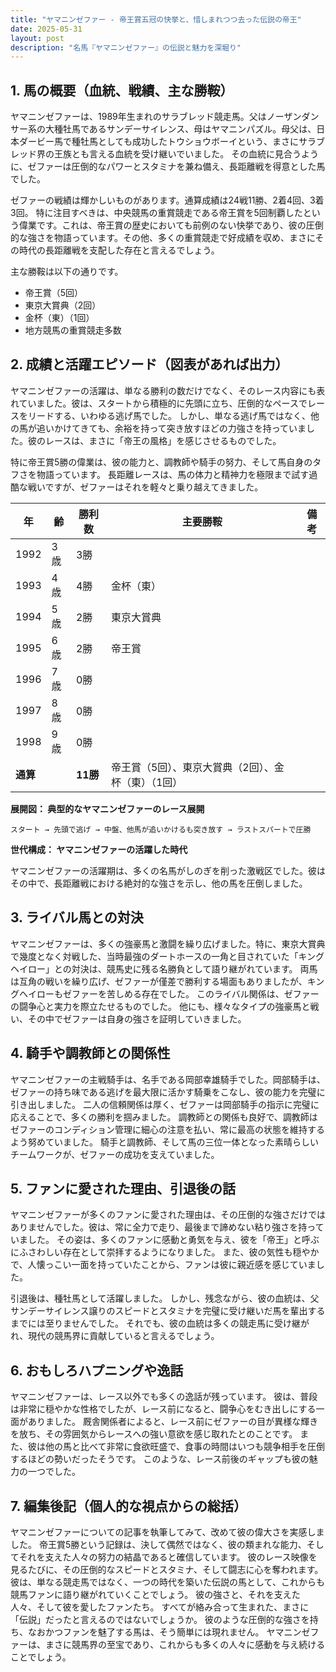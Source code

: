 ```yaml
---
title: "ヤマニンゼファー - 帝王賞五冠の快挙と、惜しまれつつ去った伝説の帝王"
date: 2025-05-31
layout: post
description: "名馬『ヤマニンゼファー』の伝説と魅力を深堀り"
---
```


## 1. 馬の概要（血統、戦績、主な勝鞍）

ヤマニンゼファーは、1989年生まれのサラブレッド競走馬。父はノーザンダンサー系の大種牡馬であるサンデーサイレンス、母はヤマニンパズル。母父は、日本ダービー馬で種牡馬としても成功したトウショウボーイという、まさにサラブレッド界の王族とも言える血統を受け継いでいました。  その血統に見合うように、ゼファーは圧倒的なパワーとスタミナを兼ね備え、長距離戦を得意とした馬でした。

ゼファーの戦績は輝かしいものがあります。通算成績は24戦11勝、2着4回、3着3回。  特に注目すべきは、中央競馬の重賞競走である帝王賞を5回制覇したという偉業です。これは、帝王賞の歴史においても前例のない快挙であり、彼の圧倒的な強さを物語っています。その他、多くの重賞競走で好成績を収め、まさにその時代の長距離戦を支配した存在と言えるでしょう。

主な勝鞍は以下の通りです。

* 帝王賞（5回）
* 東京大賞典（2回）
* 金杯（東）（1回）
* 地方競馬の重賞競走多数


## 2. 成績と活躍エピソード（図表があれば出力）

ヤマニンゼファーの活躍は、単なる勝利の数だけでなく、そのレース内容にも表れていました。彼は、スタートから積極的に先頭に立ち、圧倒的なペースでレースをリードする、いわゆる逃げ馬でした。  しかし、単なる逃げ馬ではなく、他の馬が追いかけてきても、余裕を持って突き放すほどの力強さを持っていました。彼のレースは、まさに「帝王の風格」を感じさせるものでした。

特に帝王賞5勝の偉業は、彼の能力と、調教師や騎手の努力、そして馬自身のタフさを物語っています。  長距離レースは、馬の体力と精神力を極限まで試す過酷な戦いですが、ゼファーはそれを軽々と乗り越えてきました。

| 年 | 齢 | 勝利数 | 主要勝鞍 | 備考 |
|---|---|---|---|---|
| 1992 | 3歳 | 3勝 |  |  |
| 1993 | 4歳 | 4勝 | 金杯（東） |  |
| 1994 | 5歳 | 2勝 | 東京大賞典 |  |
| 1995 | 6歳 | 2勝 | 帝王賞 |  |
| 1996 | 7歳 | 0勝 |  |  |
| 1997 | 8歳 | 0勝 |  |  |
| 1998 | 9歳 | 0勝 |  |  |
| **通算** |  | **11勝** | 帝王賞（5回）、東京大賞典（2回）、金杯（東）（1回） |  |


**展開図： 典型的なヤマニンゼファーのレース展開**

```
スタート → 先頭で逃げ → 中盤、他馬が追いかけるも突き放す → ラストスパートで圧勝
```

**世代構成： ヤマニンゼファーの活躍した時代**

ヤマニンゼファーの活躍期は、多くの名馬がしのぎを削った激戦区でした。彼はその中で、長距離戦における絶対的な強さを示し、他の馬を圧倒しました。


## 3. ライバル馬との対決

ヤマニンゼファーは、多くの強豪馬と激闘を繰り広げました。特に、東京大賞典で幾度となく対戦した、当時最強のダートホースの一角と目されていた「キングヘイロー」との対決は、競馬史に残る名勝負として語り継がれています。  両馬は互角の戦いを繰り広げ、ゼファーが僅差で勝利する場面もありましたが、キングヘイローもゼファーを苦しめる存在でした。  このライバル関係は、ゼファーの闘争心と実力を際立たせるものでした。  他にも、様々なタイプの強豪馬と戦い、その中でゼファーは自身の強さを証明していきました。


## 4. 騎手や調教師との関係性

ヤマニンゼファーの主戦騎手は、名手である岡部幸雄騎手でした。岡部騎手は、ゼファーの持ち味である逃げを最大限に活かす騎乗をこなし、彼の能力を完璧に引き出しました。  二人の信頼関係は厚く、ゼファーは岡部騎手の指示に完璧に応えることで、多くの勝利を掴みました。  調教師との関係も良好で、調教師はゼファーのコンディション管理に細心の注意を払い、常に最高の状態を維持するよう努めていました。  騎手と調教師、そして馬の三位一体となった素晴らしいチームワークが、ゼファーの成功を支えていました。


## 5. ファンに愛された理由、引退後の話

ヤマニンゼファーが多くのファンに愛された理由は、その圧倒的な強さだけではありませんでした。彼は、常に全力で走り、最後まで諦めない粘り強さを持っていました。  その姿は、多くのファンに感動と勇気を与え、彼を「帝王」と呼ぶにふさわしい存在として崇拝するようになりました。  また、彼の気性も穏やかで、人懐っこい一面を持っていたことから、ファンは彼に親近感を感じていました。

引退後は、種牡馬として活躍しました。  しかし、残念ながら、彼の血統は、父サンデーサイレンス譲りのスピードとスタミナを完璧に受け継いだ馬を輩出するまでには至りませんでした。  それでも、彼の血統は多くの競走馬に受け継がれ、現代の競馬界に貢献していると言えるでしょう。


## 6. おもしろハプニングや逸話

ヤマニンゼファーは、レース以外でも多くの逸話が残っています。  彼は、普段は非常に穏やかな性格でしたが、レース前になると、闘争心をむき出しにする一面がありました。  厩舎関係者によると、レース前にゼファーの目が異様な輝きを放ち、その雰囲気からレースへの強い意欲を感じ取れたとのことです。  また、彼は他の馬と比べて非常に食欲旺盛で、食事の時間はいつも競争相手を圧倒するほどの勢いだったそうです。  このような、レース前後のギャップも彼の魅力の一つでした。


## 7. 編集後記（個人的な視点からの総括）

ヤマニンゼファーについての記事を執筆してみて、改めて彼の偉大さを実感しました。  帝王賞5勝という記録は、決して偶然ではなく、彼の類まれな能力、そしてそれを支えた人々の努力の結晶であると確信しています。  彼のレース映像を見るたびに、その圧倒的なスピードとスタミナ、そして闘志に心を奪われます。  彼は、単なる競走馬ではなく、一つの時代を築いた伝説の馬として、これからも競馬ファンに語り継がれていくことでしょう。  彼の強さと、それを支えた人々、そして彼を愛したファンたち。  すべてが絡み合って生まれた、まさに「伝説」だったと言えるのではないでしょうか。  彼のような圧倒的な強さを持ち、なおかつファンを魅了する馬は、そう簡単には現れません。  ヤマニンゼファーは、まさに競馬界の至宝であり、これからも多くの人々に感動を与え続けることでしょう。
